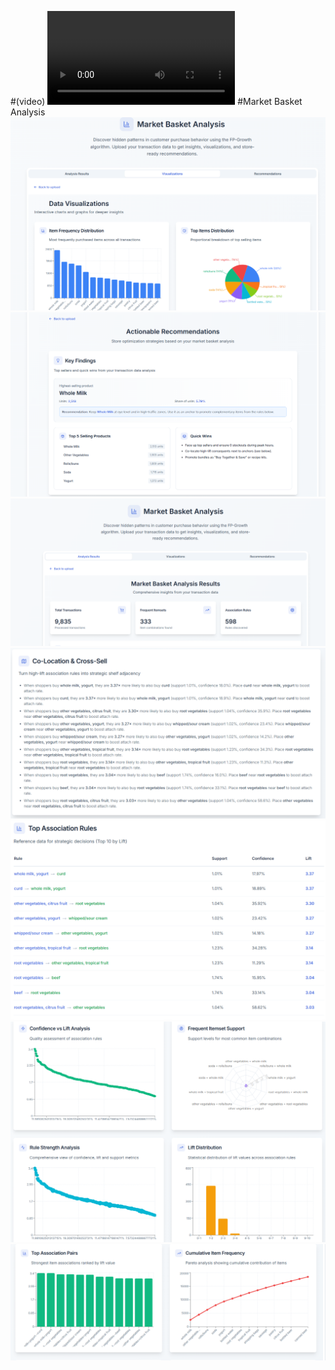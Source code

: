 #(video)
![Visual Analysis](Market-Basket-Analysis/assets/ThesisVideo.mp4)
#Market Basket Analysis
![Visual Analysis](Market-Basket-Analysis/assets/visual.png)
![Recommendations](Market-Basket-Analysis/assets/recommend.png)
![Market Basket Analysis](Market-Basket-Analysis/assets/mba.png)
![Market Basket Analysis](Market-Basket-Analysis/assets/1.png)
![Market Basket Analysis](Market-Basket-Analysis/assets/2.png)
![Market Basket Analysis](Market-Basket-Analysis/assets/3.png)
![Market Basket Analysis](Market-Basket-Analysis/assets/4.png)

